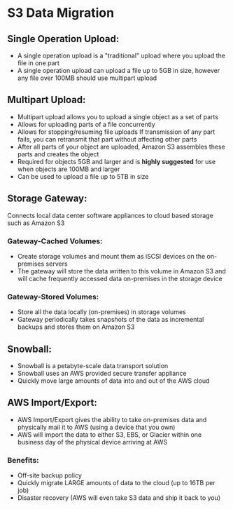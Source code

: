 # S3 Data Migration

## Single Operation Upload:

* A single operation upload is a "traditional" upload where you upload the file in one part 
* A single operation upload can upload a file up to 5GB in size, however any file over 100MB should use multipart upload

## Multipart Upload:

* Multipart upload allows you to upload a single object as a set of parts 
* Allows for uploading parts of a file concurrently 
* Allows for stopping/resuming file uploads If transmission of any part fails, you can retransmit that part without affecting other parts 
* After all parts of your object are uploaded, Amazon S3 assembles these parts and creates the object 
* Required for objects 5GB and larger and is **highly suggested** for use when objects are 100MB and larger 
* Can be used to upload a file up to 5TB in size

## Storage Gateway:

Connects local data center software appliances to cloud based storage such as Amazon S3

### Gateway-Cached Volumes: 

* Create storage volumes and mount them as iSCSI devices on the on-premises servers 
* The gateway will store the data written to this volume in Amazon S3 and will cache frequently accessed data on-premises in the storage device

### Gateway-Stored Volumes: 

* Store all the data locally \(on-premises\) in storage volumes 
* Gateway periodically takes snapshots of the data as incremental backups and stores them on Amazon S3

## Snowball:

* Snowball is a petabyte-scale data transport solution 
* Snowball uses an AWS provided secure transfer appliance 
* Quickly move large amounts of data into and out of the AWS cloud

## AWS Import/Export:

* AWS Import/Export gives the ability to take on-premises data and physically mail it to AWS \(using a device that you own\) 
* AWS will import the data to either S3, EBS, or Glacier within one business day of the physical device arriving at AWS

### Benefits: 

* Off-site backup policy 
* Quickly migrate LARGE amounts of data to the cloud \(up to 16TB per job\) 
* Disaster recovery \(AWS will even take S3 data and ship it back to you\)

